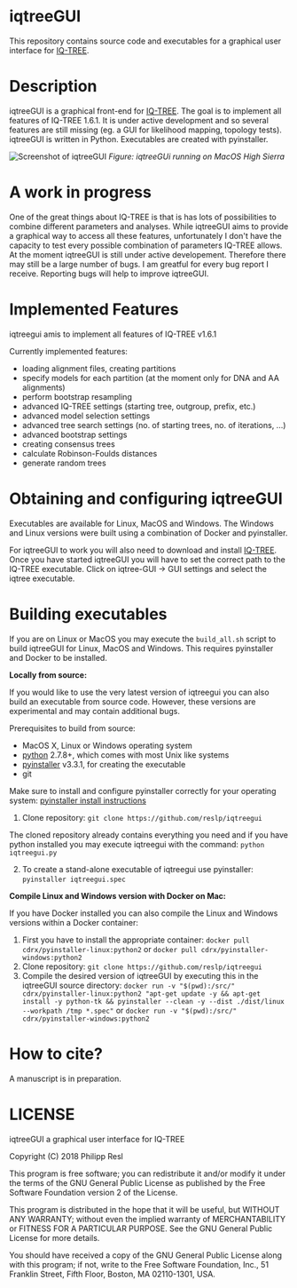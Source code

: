 iqtreeGUI
=========

This repository contains source code and executables for a graphical user interface for [IQ-TREE](www.iqtree.org). 
 

Description
===========

iqtreeGUI is a graphical front-end for [IQ-TREE](www.iqtree.org). The goal is to implement all features of IQ-TREE 1.6.1. It is under active development and so several features are still missing (eg. a GUI for likelihood mapping, topology tests). iqtreeGUI is written in Python. Executables are created with pyinstaller.

![Screenshot of iqtreeGUI](screenshot.png)
*Figure: iqtreeGUi running on MacOS High Sierra*

A work in progress
==============
One of the great things about IQ-TREE is that is has lots of possibilities to combine different parameters and analyses. While iqtreeGUI aims to provide a graphical way to access all these features, unfortunately I don't have the capacity to test every possible combination of parameters IQ-TREE allows. At the moment iqtreeGUI is still under active developement. Therefore there may still be a large number of bugs. I am greatful for every bug report I receive. Reporting bugs will help to improve iqtreeGUI.

Implemented Features
===========
iqtreegui amis to implement all features of IQ-TREE v1.6.1 

Currently implemented features:

- loading alignment files, creating partitions
- specify models for each partition (at the moment only for DNA and AA alignments)  
- perform bootstrap resampling
- advanced IQ-TREE settings (starting tree, outgroup, prefix, etc.)
- advanced model selection settings
- advanced tree search settings (no. of starting trees, no. of iterations, ...)
- advanced bootstrap settings
- creating consensus trees
- calculate Robinson-Foulds distances
- generate random trees


Obtaining and configuring iqtreeGUI
================
Executables are available for Linux, MacOS and Windows. The Windows and Linux versions were built using a combination of Docker and pyinstaller. 

For iqtreeGUI to work you will also need to download and install [IQ-TREE](www.iqtree.org). Once you have started iqtreeGUI you will have to set the correct path to the IQ-TREE executable. Click on iqtree-GUI -> GUI settings and select the iqtree executable.


Building executables
===================
If you are on Linux or MacOS you may execute the `build_all.sh` script to build iqtreeGUI for Linux, MacOS and Windows. This requires pyinstaller and Docker to be installed.

**Locally from source:**

If you would like to use the very latest version of iqtreegui you can also build an executable from source code. However, these versions are experimental and may contain additional bugs.

Prerequisites to build from source:

- MacOS X, Linux or Windows operating system
- [python](http://www.python.org) 2.7.8+, which comes with most Unix like systems
- [pyinstaller](http://www.pyinstaller.org) v3.3.1, for creating the executable
- git

Make sure to install and configure pyinstaller correctly for your operating system: [pyinstaller install instructions](http://pyinstaller.readthedocs.io/en/stable/installation.html)

1. Clone repository: `git clone https://github.com/reslp/iqtreegui`

The cloned repository already contains everything you need and if you have python installed you may execute iqtreegui with the command: `python iqtreegui.py`

2. To create a stand-alone executable of iqtreegui use pyinstaller: `pyinstaller iqtreegui.spec`

**Compile Linux and Windows version with Docker on Mac:**

If you have Docker installed you can also compile the Linux and Windows versions within a Docker container:

1. First you have to install the appropriate container: 
`docker pull cdrx/pyinstaller-linux:python2`
or
`docker pull cdrx/pyinstaller-windows:python2`
2. Clone repository: `git clone https://github.com/reslp/iqtreegui`
3. Compile the desired version of iqtreeGUI by executing this in the iqtreeGUI source directory:
`docker run -v "$(pwd):/src/" cdrx/pyinstaller-linux:python2 "apt-get update -y && apt-get install -y python-tk && pyinstaller --clean -y --dist ./dist/linux --workpath /tmp *.spec"`
or
`docker run -v "$(pwd):/src/" cdrx/pyinstaller-windows:python2`

How to cite?
============
A manuscript is in preparation.


LICENSE
========

iqtreeGUI a graphical user interface for IQ-TREE

Copyright (C) 2018  Philipp Resl

This program is free software; you can redistribute it and/or
modify it under the terms of the GNU General Public License
as published by the Free Software Foundation version 2
of the License.

This program is distributed in the hope that it will be useful,
but WITHOUT ANY WARRANTY; without even the implied warranty of
MERCHANTABILITY or FITNESS FOR A PARTICULAR PURPOSE.  See the
GNU General Public License for more details.

You should have received a copy of the GNU General Public License
along with this program; if not, write to the Free Software
Foundation, Inc., 51 Franklin Street, Fifth Floor, Boston, MA  02110-1301, USA.





